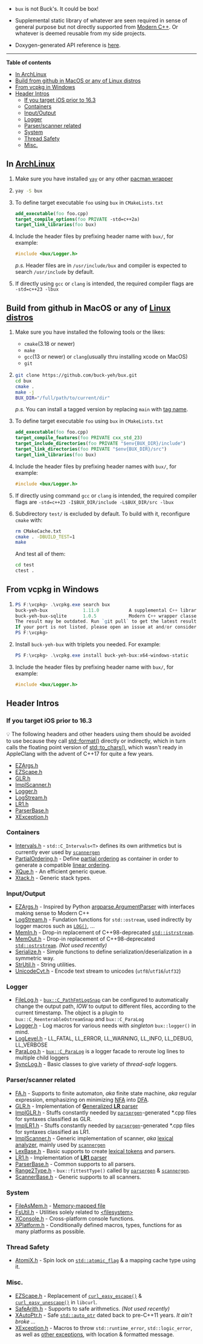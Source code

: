 - `bux` is not Buck's. It could be box!

- Supplemental static library of whatever are seen required in sense of general purpose but not directly supported from [Modern C++](https://www.modernescpp.com/index.php/what-is-modern-c). Or whatever is deemed reusable from my side projects. 

- Doxygen-generated API reference is [here](https://buck-yeh.github.io/bux/html/index.html).

---
**Table of contents**
<!-- TOC -->

- [In ArchLinux](#in-archlinux)
- [Build from github in MacOS or any of Linux distros](#build-from-github-in-macos-or-any-of-linux-distros)
- [From vcpkg in Windows](#from-vcpkg-in-windows)
- [Header Intros](#header-intros)
    - [If you target iOS prior to 16.3](#if-you-target-ios-prior-to-163)
    - [Containers](#containers)
    - [Input/Output](#inputoutput)
    - [Logger](#logger)
    - [Parser/scanner related](#parserscanner-related)
    - [System](#system)
    - [Thread Safety](#thread-safety)
    - [Misc.](#misc)

<!-- /TOC -->

## In [ArchLinux](https://archlinux.org/)

1. Make sure you have installed [`yay`](https://aur.archlinux.org/packages/yay/) or any other [pacman wrapper](https://wiki.archlinux.org/index.php/AUR_helpers)

2. ~~~bash
   yay -S bux
   ~~~

3. To define target executable `foo` using `bux` in `CMakeLists.txt`

   ~~~cmake
   add_executable(foo foo.cpp)
   target_compile_options(foo PRIVATE -std=c++2a)
   target_link_libraries(foo bux)
   ~~~

4. Include the header files by prefixing header name with `bux/`, for example:

   ~~~c++
   #include <bux/Logger.h>
   ~~~

   *p.s.* Header files are in `/usr/include/bux` and compiler is expected to search `/usr/include` by default.
5. If directly using `gcc` or `clang` is intended, the required compiler flags are `-std=c++23 -lbux`

## Build from github in MacOS or any of [Linux distros](https://distrowatch.com/)

1. Make sure you have installed the following tools or the likes:
   * `cmake`(3.18 or newer)
   * `make`
   * `gcc`(13 or newer) or `clang`(usually thru installing xcode on MacOS)
   * `git`

2. ~~~bash
   git clone https://github.com/buck-yeh/bux.git
   cd bux
   cmake .
   make -j
   BUX_DIR="/full/path/to/current/dir"
   ~~~

   *p.s.* You can install a tagged version by replacing `main` with [tag name](https://github.com/buck-yeh/bux/tags).
3. To define target executable `foo` using `bux` in `CMakeLists.txt`

   ~~~cmake
   add_executable(foo foo.cpp)
   target_compile_features(foo PRIVATE cxx_std_23)
   target_include_directories(foo PRIVATE "$env{BUX_DIR}/include") 
   target_link_directories(foo PRIVATE "$env{BUX_DIR}/src") 
   target_link_libraries(foo bux)
   ~~~

4. Include the header files by prefixing header names with `bux/`, for example:

   ~~~c++
   #include <bux/Logger.h>
   ~~~

5. If directly using command `gcc` or `clang` is intended, the required compiler flags are `-std=c++23 -I$BUX_DIR/include -L$BUX_DIR/src -lbux`
6. Subdirectory `test/` is excluded by default. To build with it, reconfigure `cmake` with:

   ~~~bash
   rm CMakeCache.txt
   cmake . -DBUILD_TEST=1
   make
   ~~~

   And test all of them:

   ~~~bash
   cd test
   ctest .
   ~~~

## From vcpkg in Windows

1. ~~~PowerShell
   PS F:\vcpkg> .\vcpkg.exe search bux
   buck-yeh-bux             1.11.0           A supplemental C++ library with functionalities not directly supported fro...
   buck-yeh-bux-sqlite      1.0.5            Modern C++ wrapper classes and utilities of the original sqlite3 API
   The result may be outdated. Run `git pull` to get the latest results.
   If your port is not listed, please open an issue at and/or consider making a pull request.  -  https://github.com/Microsoft/vcpkg/issues
   PS F:\vcpkg>
   ~~~
2. Install `buck-yeh-bux` with triplets you needed. For example:

   ~~~PowerShell
   PS F:\vcpkg> .\vcpkg.exe install buck-yeh-bux:x64-windows-static
   ~~~

3. Include the header files by prefixing header name with `bux/`, for example:

   ~~~c++
   #include <bux/Logger.h>
   ~~~

## Header Intros

### If you target iOS prior to 16.3
💡 The following headers and other headers using them should be avoided to use because they call [std::format()](https://en.cppreference.com/w/cpp/utility/format/format) directly or indirectly, which in turn calls the floating point version of [std::to_chars()](https://en.cppreference.com/w/cpp/utility/to_chars), which wasn't ready in AppleClang with the advent of C++17 for quite a few years.

- [EZArgs.h](include/bux/EZArgs.h)
- [EZScape.h](include/bux/EZScape.h)
- [GLR.h](include/bux/GLR.h)
- [ImplScanner.h](include/bux/ImplScanner.h)
- [Logger.h](include/bux/Logger.h)
- [LogStream.h](include/bux/LogStream.h)
- [LR1.h](include/bux/LR1.h)
- [ParserBase.h](include/bux/ParserBase.h)
- [XException.h](include/bux/XException.h)

### Containers

- [Intervals.h](include/bux/Intervals.h) - `std::C_Intervals<T>` defines its own arithmetics but is currently ever used by [`scannergen`](https://github.com/buck-yeh/parsergen/tree/main/ScannerGen)
- [PartialOrdering.h](include/bux/PartialOrdering.h) - Define [partial ordering](https://en.wikipedia.org/wiki/Partially_ordered_set) as container in order to generate a compatible [linear ordering](https://en.wikipedia.org/wiki/Total_order).
- [XQue.h](include/bux/XQue.h) - An efficient generic queue.
- [Xtack.h](include/bux/Xtack.h) - Generic stack types.

### Input/Output

- [EZArgs.h](include/bux/EZArgs.h) - Inspired by Python [argparse.ArgumentParser](https://docs.python.org/3/library/argparse.html#argumentparser-objects) with interfaces making sense to Modern C++
- [LogStream.h](include/bux/LogStream.h) - Fundation functions for `std::ostream`, used indirectly by logger macros such as [`LOG()`](https://buck-yeh.github.io/bux/html/Logger_8h.html#ac1de67d40c06ffbf5dbe628a2f25e928), ...
- [MemIn.h](include/bux/MemIn.h) - Drop-in replacement of C++98-deprecated [`std::istrstream`](https://en.cppreference.com/w/cpp/io/istrstream).
- [MemOut.h](include/bux/MemOut.h) - Drop-in replacement of C++98-deprecated [`std::ostrstream`](https://en.cppreference.com/w/cpp/io/ostrstream). *(Not used recently)*
- [Serialize.h](include/bux/Serialize.h) - Simple functions to define serialization/deserialization in a symmetric way.
- [StrUtil.h](include/bux/StrUtil.h) - String utilities.
- [UnicodeCvt.h](include/bux/UnicodeCvt.h) - Encode text stream to unicodes (`utf8`/`utf16`/`utf32`)

### Logger

- [FileLog.h](include/bux/FileLog.h) - [`bux::C_PathFmtLogSnap`](https://buck-yeh.github.io/bux/html/classbux_1_1C__PathFmtLogSnap.html) can be configured to automatically change the output path, *IOW* to output to different files, according to the current timestamp. The object is a plugin to `bux::C_ReenterableOstreamSnap` and `bux::C_ParaLog`
- [Logger.h](include/bux/Logger.h) - Log macros for various needs with *singleton* `bux::logger()` in mind.
- [LogLevel.h](include/bux/LogLevel.h) - LL_FATAL, LL_ERROR, LL_WARNING, LL_INFO, LL_DEBUG, LL_VERBOSE
- [ParaLog.h](include/bux/ParaLog.h) - [`bux::C_ParaLog`](https://buck-yeh.github.io/bux/html/classbux_1_1C__ParaLog.html) is a logger facade to reroute log lines to multiple child loggers 
- [SyncLog.h](include/bux/SyncLog.h) - Basic classes to give variety of *thread-safe* loggers.

### Parser/scanner related

- [FA.h](include/bux/FA.h) - Supports to finite automaton, *aka* finite state machine, *aka* regular expression, emphasizing on minimizing [NFA](https://en.wikipedia.org/wiki/Nondeterministic_finite_automaton) into [DFA](https://en.wikipedia.org/wiki/Deterministic_finite_automaton).
- [GLR.h](include/bux/GLR.h) - Implementation of [**G**eneralized **LR** parser](https://en.wikipedia.org/wiki/GLR_parser)
- [ImplGLR.h](include/bux/ImplGLR.h) - Stuffs constantly needed by [`parsergen`](https://github.com/buck-yeh/parsergen/tree/main/ParserGen)-generated *.cpp files for syntaxes classified as GLR.
- [ImplLR1.h](include/bux/ImplLR1.h) - Stuffs constantly needed by [`parsergen`](https://github.com/buck-yeh/parsergen/tree/main/ParserGen)-generated *.cpp files for syntaxes classified as LR1.
- [ImplScanner.h](include/bux/ImplScanner.h) - Generic implementation of scanner, *aka* [lexical analyzer](https://en.wikipedia.org/wiki/Lexical_analysis), mainly used by [`scannergen`](https://github.com/buck-yeh/parsergen/tree/main/ScannerGen)
- [LexBase.h](include/bux/LexBase.h) - Basic supports to create [lexical tokens](https://en.wikipedia.org/wiki/Lexical_analysis#Token) and parsers. 
- [LR1.h](include/bux/LR1.h) - Implementation of [**LR1** parser](https://en.wikipedia.org/wiki/Canonical_LR_parser)
- [ParserBase.h](include/bux/ParserBase.h) - Common supports to all parsers.
- [Range2Type.h](include/bux/Range2Type.h) - `bux::fittestType()` called by [`parsergen`](https://github.com/buck-yeh/parsergen/tree/main/ParserGen) & [`scannergen`](https://github.com/buck-yeh/parsergen/tree/main/ScannerGen).
- [ScannerBase.h](include/bux/ScannerBase.h) - Generic supports to all scanners.

### System

- [FileAsMem.h](include/bux/FileAsMem.h) - [Memory-mapped file](https://en.wikipedia.org/wiki/Memory-mapped_file)
- [FsUtil.h](include/bux/FsUtil.h) - Utilities solely related to [\<filesystem\>](https://en.cppreference.com/w/cpp/header/filesystem)
- [XConsole.h](include/bux/XConsole.h) - Cross-platform console functions.
- [XPlatform.h](include/bux/XPlatform.h) - Conditionally defined macros, types, functions for as many platforms as possible.

### Thread Safety

- [AtomiX.h](include/bux/AtomiX.h) - Spin lock on [`std::atomic_flag`](https://en.cppreference.com/w/cpp/atomic/atomic_flag) & a mapping cache type using it.

### Misc.

- [EZScape.h](include/bux/EZScape.h) - Replacement of [`curl_easy_escape()`](https://curl.se/libcurl/c/curl_easy_escape.html) & [`curl_easy_unescape()`](https://curl.se/libcurl/c/curl_easy_unescape.html) in `libcurl`.
- [SafeArith.h](include/bux/SafeArith.h) - Supports to safe arithmetics. *(Not used recently)*
- [XAutoPtr.h](include/bux/XAutoPtr.h) - Safe [`std::auto_ptr`](https://en.cppreference.com/w/cpp/memory/auto_ptr) dated back to pre-C++11 years. *It ain't broke ...*
- [XException.h](include/bux/XException.h) - Macros to throw `std::runtime_error`, `std::logic_error`, as well as [other exceptions](https://en.cppreference.com/w/cpp/header/stdexcept), with location & formatted message.
